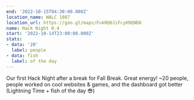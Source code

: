 ```yaml
---
end: '2022-10-15T04:30:00.000Z'
location_name: WALC 1087
location_url: https://goo.gl/maps/FukRQ6JiFcyH9QND6
name: Hack Night 0.4
start: '2022-10-14T23:00:00.000Z'
stats:
- data: '20'
  label: people
- data: fish
  label: of the day
---
```


Our first Hack Night after a break for Fall Break. Great energy! ~20 people, people worked on cool websites & games, and the dashboard got better (Lightning Time + fish of the day 😎)